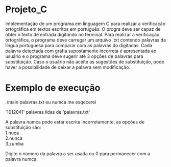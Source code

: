 # Projeto_C
Implementação de um programa em linguagem C para realizar a verificação ortográfica em textos escritos em português. O progra deve ser capaz de obter o texto de entrada digitando no terminal. Para realizar a verificação ortográfica, o programa deve carregar um arquivo .txt contendo palavras da língua portuguesa para comparar com as palavras do digitadas. Cada palavra detectada com grafia supostamente incorreta é apresentada ao usuário e o programa deve sugerir até 3 opções de palavras para substituição. Caso o usuário não aceite as sugestões de substituição, pode haver a possibilidade de deixar a palavra sem modificação.

# Exemplo de execução
./main palavras.txt eu numca me esqecerei

'1012041' palavras lidas de 'palavras.txt'
 
 A palavra numca pode estar escrita incorretamente, as opções de substituição são: <br />
 1.nuca <br/>
 2.nunca <br/>
 3.zumba 

 Digite o número da palavra a ser usada ou 0 para permanecer com a palavra numca: 
